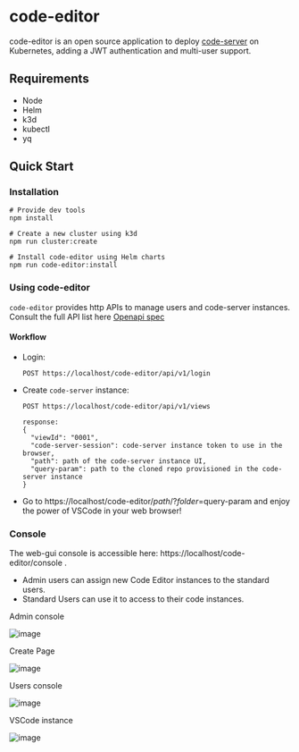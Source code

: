 # code-editor
code-editor is an open source application to deploy [code-server](https://github.com/coder/code-server) on Kubernetes, adding a JWT authentication and multi-user support.

## Requirements

- Node
- Helm
- k3d
- kubectl
- yq

## Quick Start

### Installation
  
    # Provide dev tools
    npm install

    # Create a new cluster using k3d
    npm run cluster:create

    # Install code-editor using Helm charts
    npm run code-editor:install

### Using code-editor

  `code-editor` provides http APIs to manage users and code-server instances. Consult the full API list here [Openapi spec](https://github.com/torchiaf/code-editor/blob/main/docs/openapi.yaml)

#### Workflow
  
- Login:
  ```
  POST https://localhost/code-editor/api/v1/login
  ```
- Create `code-server` instance:
  ```
  POST https://localhost/code-editor/api/v1/views

  response:
  {
    "viewId": "0001",
    "code-server-session": code-server instance token to use in the browser,
    "path": path of the code-server instance UI,
    "query-param": path to the cloned repo provisioned in the code-server instance
  }
  ```

- Go to https://localhost/code-editor/$path/?folder=$query-param and enjoy the power of VSCode in your web browser!

### Console

  The web-gui console is accessible here: https://localhost/code-editor/console .
  - Admin users can assign new Code Editor instances to the standard users.
  - Standard Users can use it to access to their code instances.

  Admin console

  ![image](https://github.com/torchiaf/code-editor/assets/26394656/eb47d9ef-2db0-4d31-8805-8aa4cb8f830d)

  Create Page

  ![image](https://github.com/torchiaf/code-editor/assets/26394656/b961412a-776e-4ba1-ab71-389e5d098e36)

  Users console

  ![image](https://github.com/torchiaf/code-editor/assets/26394656/f976d149-573f-4b22-bde8-5263b29fef63)

  VSCode instance
  
  ![image](https://github.com/torchiaf/code-editor/assets/26394656/4b36a843-2253-4af3-8a66-69783277a3a3)





